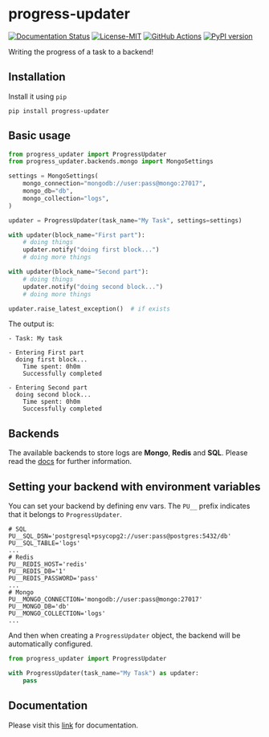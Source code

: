 progress-updater
=================

[![Documentation Status](https://readthedocs.org/projects/progress-updater/badge/?version=latest)](https://progress-updater.readthedocs.io/en/latest/?badge=latest)
[![License-MIT](https://img.shields.io/badge/License-MIT-yellow.svg)](https://github.com/pyprogrammerblog/progress-updater/blob/master/LICENSE)
[![GitHub Actions](https://github.com/pyprogrammerblog/progress-updater/workflows/CI/badge.svg/)](https://github.com/pyprogrammerblog/progress-updater/workflows/CI/badge.svg/)
[![PyPI version](https://badge.fury.io/py/progress-updater.svg)](https://badge.fury.io/py/progress-updater)

Writing the progress of a task to a backend!

Installation
-------------

Install it using ``pip``

```shell
pip install progress-updater
```

Basic usage
-------------

```python
from progress_updater import ProgressUpdater
from progress_updater.backends.mongo import MongoSettings

settings = MongoSettings(
    mongo_connection="mongodb://user:pass@mongo:27017",
    mongo_db="db",
    mongo_collection="logs",
)

updater = ProgressUpdater(task_name="My Task", settings=settings)

with updater(block_name="First part"):
    # doing things
    updater.notify("doing first block...")
    # doing more things

with updater(block_name="Second part"):
    # doing things
    updater.notify("doing second block...")
    # doing more things

updater.raise_latest_exception()  # if exists
```

The output is:
```shell
- Task: My task

- Entering First part
  doing first block...
	Time spent: 0h0m
	Successfully completed

- Entering Second part
  doing second block...
	Time spent: 0h0m
	Successfully completed
```

Backends
-------------------
The available backends to store logs are **Mongo**, **Redis** and **SQL**.
Please read the [docs](https://progress-updater.readthedocs.io/en/latest/) 
for further information.

Setting your backend with environment variables
--------------------------------------------------
You can set your backend by defining env vars.
The `PU__` prefix indicates that it belongs to `ProgressUpdater`.
```shell
# SQL
PU__SQL_DSN='postgresql+psycopg2://user:pass@postgres:5432/db'
PU__SQL_TABLE='logs'
...
# Redis
PU__REDIS_HOST='redis'
PU__REDIS_DB='1'
PU__REDIS_PASSWORD='pass'
...
# Mongo
PU__MONGO_CONNECTION='mongodb://user:pass@mongo:27017'
PU__MONGO_DB='db'
PU__MONGO_COLLECTION='logs'
...
```

And then when creating a `ProgressUpdater` object, the backend will be 
automatically configured.
```python
from progress_updater import ProgressUpdater

with ProgressUpdater(task_name="My Task") as updater:
    pass
```

Documentation
--------------

Please visit this [link](https://progress-updater.readthedocs.io/en/latest/) for documentation.
